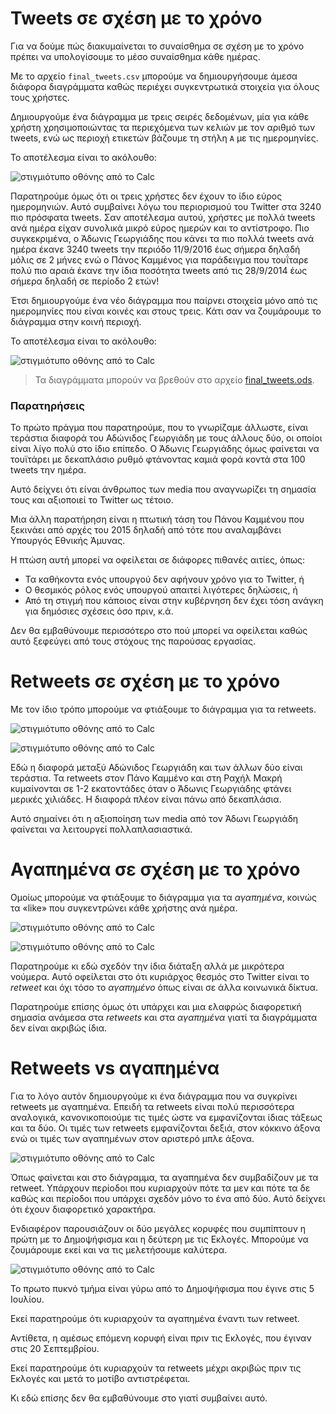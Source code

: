 ﻿
# Tweets σε σχέση με το χρόνο

Για να δούμε πώς διακυμαίνεται το συναίσθημα σε σχέση με το χρόνο πρέπει να 
υπολογίσουμε το μέσο συναίσθημα κάθε ημέρας.

Με το αρχείο `final_tweets.csv` μπορούμε να δημιουργήσουμε άμεσα διάφορα 
διαγράμματα καθώς περιέχει συγκεντρωτικά στοιχεία για όλους τους χρήστες.

Δημιουργούμε ένα διάγραμμα με τρεις σειρές δεδομένων, μία για κάθε
χρήστη χρησιμοποιώντας τα περιεχόμενα των κελιών με τον αριθμό των tweets, 
ενώ ως περιοχή ετικετών βάζουμε τη στήλη `A` με τις ημερομηνίες.

Το αποτέλεσμα είναι το ακόλουθο:

![στιγμιότυπο οθόνης από το Calc](tweets-ανά-ημέρα.png)

Παρατηρούμε όμως ότι οι τρεις χρήστες δεν έχουν το ίδιο εύρος ημερομηνιών.
Αυτό συμβαίνει λόγω του περιορισμού του Twitter στα 3240 πιο πρόσφατα tweets. 
Σαν αποτέλεσμα αυτού, χρήστες με πολλά tweets ανά ημέρα είχαν συνολικά μικρό 
εύρος ημερών και το αντίστροφο. Πιο συγκεκριμένα, ο Άδωνις Γεωργιάδης που κάνει
τα πιο πολλά tweets ανά ημέρα έκανε 3240 tweets την περιόδο 11/9/2016 έως σήμερα 
δηλαδή μόλις σε 2 μήνες ενώ ο Πάνος Καμμένος για παράδειγμα που τουΐταρε πολύ 
πιο αραιά έκανε την ίδια ποσότητα tweets από τις 28/9/2014 έως σήμερα δηλαδή σε 
περίοδο 2 ετών!

Έτσι δημιουργούμε ένα νέο διάγραμμα που παίρνει στοιχεία μόνο από τις ημερομηνίες
που είναι κοινές και στους τρεις. Κάτι σαν να ζουμάρουμε το διάγραμμα στην κοινή
περιοχή. 

Το αποτέλεσμα είναι το ακόλουθο:

![στιγμιότυπο οθόνης από το Calc](tweets-ανά-ημέρα-κοινή-περιοχή.png)

> Τα διαγράμματα μπορούν να βρεθούν στο αρχείο
[final_tweets.ods](https://github.com/Protonotarios/get-tweets/blob/version02/docs/%CE%A0%CE%B1%CF%81%CE%AC%CE%B4%CE%B5%CE%B9%CE%B3%CE%BC%CE%B1/final_tweets.ods).

### Παρατηρήσεις

Το πρώτο πράγμα που παρατηρούμε, που το γνωρίζαμε άλλωστε, είναι τεράστια διαφορά 
του Αδώνιδος Γεωργιάδη με τους άλλους δύο, οι οποίοι είναι λίγο πολύ στο ίδιο
επίπεδο. Ο Άδωνις Γεωργιάδης όμως φαίνεται να τουϊτάρει με δεκαπλάσιο ρυθμό 
φτάνοντας καμιά φορά κοντά στα 100 tweets την ημέρα.

Αυτό δείχνει ότι είναι άνθρωπος των media που αναγνωρίζει τη σημασία τους και 
αξιοποιεί το Twitter ως τέτοιο.

Μια άλλη παρατήρηση είναι η πτωτική τάση του Πάνου Καμμένου που ξεκινάει από
αρχές του 2015 δηλαδή από τότε που αναλαμβάνει Υπουργός Εθνικής Άμυνας.

Η πτώση αυτή μπορεί να οφείλεται σε διάφορες πιθανές αιτίες, όπως:

* Τα καθήκοντα ενός υπουργού δεν αφήνουν χρόνο για το Twitter, ή
* Ο θεσμικός ρόλος ενός υπουργού απαιτεί λιγότερες δηλώσεις, ή
* Από τη στιγμή που κάποιος είναι στην κυβέρνηση δεν έχει τόση ανάγκη για δημόσιες 
σχέσεις όσο πριν, κ.ά.

Δεν θα εμβαθύνουμε περισσότερο στο πού μπορεί να οφείλεται καθώς αυτό ξεφεύγει από
τους στόχους της παρούσας εργασίας.

# Retweets σε σχέση με το χρόνο

Με τον ίδιο τρόπο μπορούμε να φτιάξουμε το διάγραμμα για τα retweets.

![στιγμιότυπο οθόνης από το Calc](retweets-ανά-ημέρα.png)

![στιγμιότυπο οθόνης από το Calc](retweets-ανά-ημέρα-κοινή-περιοχή.png)

Εδώ η διαφορά μεταξύ Αδώνιδος Γεωργιάδη και των άλλων δύο είναι τεράστια.
Τα retweets στον Πάνο Καμμένο και στη Ραχήλ Μακρή κυμαίνονται σε 1-2 εκατοντάδες
όταν ο Άδωνις Γεωργιάδης φτάνει μερικές χιλιάδες. Η διαφορά πλέον είναι πάνω από
δεκαπλάσια.

Αυτό σημαίνει ότι η αξιοποίηση των media από τον Άδωνι Γεωργιάδη φαίνεται να 
λειτουργεί πολλαπλασιαστικά.

# Αγαπημένα σε σχέση με το χρόνο

Ομοίως μπορούμε να φτιάξουμε το διάγραμμα για τα *αγαπημένα*, κοινώς τα «like»
που συγκεντρώνει κάθε χρήστης ανά ημέρα.

![στιγμιότυπο οθόνης από το Calc](αγαπημένα-ανά-ημέρα.png)

![στιγμιότυπο οθόνης από το Calc](αγαπημένα-ανά-ημέρα-κοινή-περιοχή.png)

Παρατηρούμε κι εδώ σχεδόν την ίδια διάταξη αλλά με μικρότερα νούμερα.
Αυτό οφείλεται στο ότι κυριάρχος θεσμός στο Twitter είναι το *retweet* 
και όχι τόσο το *αγαπημένο* όπως είναι σε άλλα κοινωνικά δίκτυα.

Παρατηρούμε επίσης όμως ότι υπάρχει και μια ελαφρώς διαφορετική σημασία 
ανάμεσα στα *retweets* και στα *αγαπημένα* γιατί τα διαγράμματα δεν είναι
ακριβώς ίδια.

# Retweets vs αγαπημένα

Για το λόγο αυτόν δημιουργούμε κι ένα διάγραμμα που να συγκρίνει retweets με 
αγαπημένα. Επειδή τα retweets είναι πολύ περισσότερα αναλογικά, κανονικοποιούμε
τις τιμές ώστε να εμφανίζονται ίδιας τάξεως και τα δύο. Οι τιμές των retweets 
εμφανίζονται δεξιά, στον κόκκινο άξονα ενώ οι τιμές των αγαπημένων στον αριστερό
μπλε άξονα.

![στιγμιότυπο οθόνης από το Calc](retweets-αγαπημένα-ανά-ημέρα.png)

Όπως φαίνεται και στο διάγραμμα, τα αγαπημένα δεν συμβαδίζουν με τα retweet.
Υπάρχουν περίοδοι που κυριαρχούν πότε τα μεν και πότε τα δε καθώς και περίοδοι
που υπάρχει σχεδόν μόνο το ένα από δύο. Αυτό δείχνει ότι έχουν διαφορετικό
χαρακτήρα.

Ενδιαφέρον παρουσιάζουν οι δύο μεγάλες κορυφές που συμπίπτουν η πρώτη με το 
Δημοψήφισμα και η δεύτερη με τις Εκλογές. Μπορούμε να ζουμάρουμε εκεί και να
τις μελετήσουμε καλύτερα.

![στιγμιότυπο οθόνης από το Calc](retweets-αγαπημένα-ανά-ημέρα-ζουμ.png)

Το πρωτο πυκνό τμήμα είναι γύρω από το Δημοψήφισμα που έγινε στις 5 Ιουλίου. 

Εκεί παρατηρούμε ότι κυριαρχούν τα αγαπημένα έναντι των retweet.

Αντίθετα, η αμέσως επόμενη κορυφή είναι πριν τις Εκλογές, που έγιναν στις
20 Σεπτεμβρίου.

Εκεί παρατηρούμε ότι κυριαρχούν τα retweets μέχρι ακριβώς πριν τις Εκλογές
και μετά το μοτίβο αντιστρέφεται.

Κι εδώ επίσης δεν θα εμβαθύνουμε στο γιατί συμβαίνει αυτό.